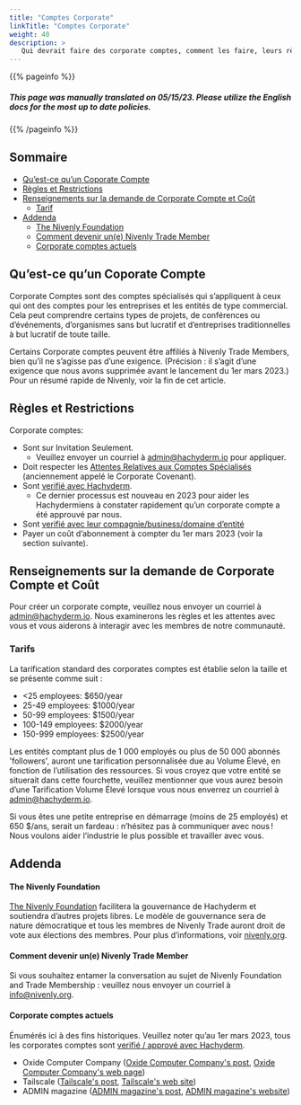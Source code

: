 ```yaml
---
title: "Comptes Corporate"
linkTitle: "Comptes Corporate"
weight: 40
description: >
   Qui devrait faire des corporate comptes, comment les faire, leurs règles et restrictions.
---
```

{{% pageinfo %}}
<h5 class="text-center">This page was manually translated on 05/15/23. Please utilize the English docs for the most up to date policies.</h5>
{{% /pageinfo %}}

## Sommaire <!-- omit from toc -->

- [Qu’est-ce qu’un Coporate Compte](#quest-ce-quun-corporate-compte)<!-- #FIXME link -->
- [Règles et Restrictions](#règles-et-restrictions)
- [Renseignements sur la demande de Corporate Compte et Coût](#renseignements-sur-la-demande-de-corporate-compte-et-coût)
  - [Tarif](#tarif)
- [Addenda](#addenda)
    - [The Nivenly Foundation](#the-nivenly-foundation)
    - [Comment devenir un(e) Nivenly Trade Member](#comment-devenir-un-e-nivenly-trade-member) <!-- #FIXME link -->
    - [Corporate comptes actuels](#corporate-comptes-actuels)

## Qu’est-ce qu’un Coporate Compte

Corporate Comptes sont des comptes spécialisés qui s’appliquent à ceux qui ont des comptes pour les entreprises et les entités de type commercial. Cela peut comprendre certains types de projets, de conférences ou d’événements, d’organismes sans but lucratif et d’entreprises traditionnelles à but lucratif de toute taille.

Certains Corporate comptes peuvent être affiliés à Nivenly Trade Members, bien qu’il ne s’agisse pas d’une exigence. (Précision : il s’agit d’une exigence que nous avons supprimée avant le lancement du 1er mars 2023.)
Pour un résumé rapide de Nivenly, voir la fin de cet article.

## Règles et Restrictions

Corporate comptes:

* Sont sur Invitation Seulement.
  * Veuillez envoyer un courriel à [admin@hachyderm.io](mailto:admin@hachyderm.io) pour appliquer.
* Doit respecter les [Attentes Relatives aux Comptes Spécialisés](../covenant/) (anciennement appelé le Corporate Covenant).
* Sont [verifié avec Hachyderm](../verification/).
  * Ce dernier processus est nouveau en 2023 pour aider les Hachydermiens à constater rapidement qu’un corporate compte a été approuvé par nous.
* Sont [verifié avec leur compagnie/business/domaine d’entité](../../mastodon/user/verification/)
* Payer un coût d’abonnement à compter du 1er mars 2023 (voir la section suivante).

## Renseignements sur la demande de Corporate Compte et Coût

Pour créer un corporate compte, veuillez nous envoyer un courriel à [admin@hachyderm.io](mailto:admin@hachyderm.io).
Nous examinerons les règles et les attentes avec vous et vous aiderons à interagir avec les membres de notre communauté.

### Tarifs

La tarification standard des corporates comptes est établie selon la taille et se présente comme suit :

* <25 employees: $650/year
* 25-49 employees: $1000/year 
* 50-99 employees: $1500/year
* 100-149 employees: $2000/year
* 150-999 employees: $2500/year

Les entités comptant plus de 1 000 employés ou plus de 50 000 abonnés 'followers', auront une tarification personnalisée due au Volume Élevé, en fonction de l’utilisation des ressources. Si vous croyez que votre entité se situerait dans cette fourchette, veuillez mentionner que vous aurez besoin d’une Tarification Volume Élevé lorsque vous nous enverrez un courriel à [admin@hachyderm.io](mailto:admin@hachyderm.io). 

Si vous êtes une petite entreprise en démarrage (moins de 25 employés) et 650 $/ans, serait un fardeau : n’hésitez pas à communiquer avec nous ! Nous voulons aider l’industrie le plus possible et travailler avec vous.

## Addenda

#### The Nivenly Foundation

[The Nivenly Foundation](https://nivenly.org) facilitera la gouvernance de Hachyderm et soutiendra d’autres projets libres.
Le modèle de gouvernance sera de nature démocratique et tous les membres de Nivenly Trade auront droit de vote aux élections des membres.
Pour plus d’informations, voir [nivenly.org](https://nivenly.org).

#### Comment devenir un(e) Nivenly Trade Member

Si vous souhaitez entamer la conversation au sujet de Nivenly Foundation and Trade
Membership : veuillez nous envoyer un courriel à [info@nivenly.org](mailto:info@nivenly.org).

#### Corporate comptes actuels

Énumérés ici à des fins historiques. Veuillez noter qu’au 1er mars 2023, tous les corporates comptes 
sont [verifié / apprové avec Hachyderm](../verification/).

* Oxide Computer Company ([Oxide Computer Company's post](https://hachyderm.io/@oxidecomputer/109328522372516771), [Oxide Computer Company's web page](https://oxide.computer/))
* Tailscale ([Tailscale's post](https://hachyderm.io/@tailscale/109354733547660732), [Tailscale's web site](https://tailscale.com/))
* ADMIN magazine ([ADMIN magazine's post](https://hachyderm.io/@adminmagazine/109751478214181376), [ADMIN magazine's website](https://www.admin-magazine.com/))